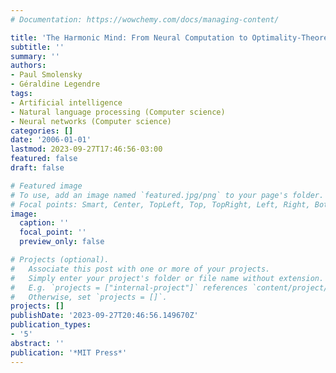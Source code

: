 ```yaml
---
# Documentation: https://wowchemy.com/docs/managing-content/

title: 'The Harmonic Mind: From Neural Computation to Optimality-Theoretic Grammar'
subtitle: ''
summary: ''
authors:
- Paul Smolensky
- Géraldine Legendre
tags:
- Artificial intelligence
- Natural language processing (Computer science)
- Neural networks (Computer science)
categories: []
date: '2006-01-01'
lastmod: 2023-09-27T17:46:56-03:00
featured: false
draft: false

# Featured image
# To use, add an image named `featured.jpg/png` to your page's folder.
# Focal points: Smart, Center, TopLeft, Top, TopRight, Left, Right, BottomLeft, Bottom, BottomRight.
image:
  caption: ''
  focal_point: ''
  preview_only: false

# Projects (optional).
#   Associate this post with one or more of your projects.
#   Simply enter your project's folder or file name without extension.
#   E.g. `projects = ["internal-project"]` references `content/project/deep-learning/index.md`.
#   Otherwise, set `projects = []`.
projects: []
publishDate: '2023-09-27T20:46:56.149670Z'
publication_types:
- '5'
abstract: ''
publication: '*MIT Press*'
---
```

